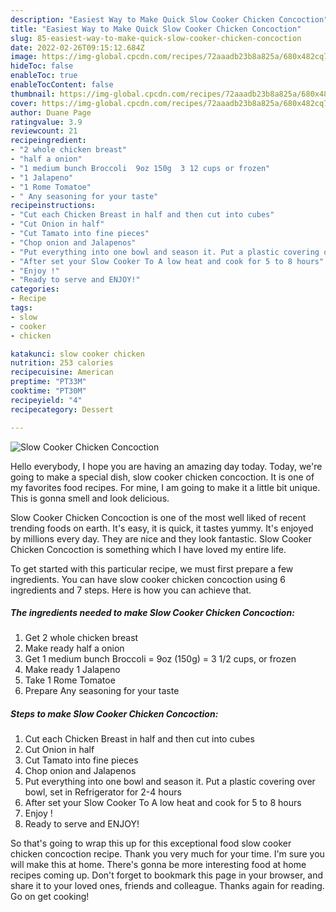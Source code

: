 ```yaml
---
description: "Easiest Way to Make Quick Slow Cooker Chicken Concoction"
title: "Easiest Way to Make Quick Slow Cooker Chicken Concoction"
slug: 85-easiest-way-to-make-quick-slow-cooker-chicken-concoction
date: 2022-02-26T09:15:12.684Z
image: https://img-global.cpcdn.com/recipes/72aaadb23b8a825a/680x482cq70/slow-cooker-chicken-concoction-recipe-main-photo.jpg
hideToc: false
enableToc: true
enableTocContent: false
thumbnail: https://img-global.cpcdn.com/recipes/72aaadb23b8a825a/680x482cq70/slow-cooker-chicken-concoction-recipe-main-photo.jpg
cover: https://img-global.cpcdn.com/recipes/72aaadb23b8a825a/680x482cq70/slow-cooker-chicken-concoction-recipe-main-photo.jpg
author: Duane Page
ratingvalue: 3.9
reviewcount: 21
recipeingredient:
- "2 whole chicken breast"
- "half a onion"
- "1 medium bunch Broccoli  9oz 150g  3 12 cups or frozen"
- "1 Jalapeno"
- "1 Rome Tomatoe"
- " Any seasoning for your taste"
recipeinstructions:
- "Cut each Chicken Breast in half and then cut into cubes"
- "Cut Onion in half"
- "Cut Tamato into fine pieces"
- "Chop onion and Jalapenos"
- "Put everything into one bowl and season it. Put a plastic covering over bowl, set in Refrigerator for 2-4 hours"
- "After set your Slow Cooker To A low heat and cook for 5 to 8 hours"
- "Enjoy !"
- "Ready to serve and ENJOY!"
categories:
- Recipe
tags:
- slow
- cooker
- chicken

katakunci: slow cooker chicken 
nutrition: 253 calories
recipecuisine: American
preptime: "PT33M"
cooktime: "PT30M"
recipeyield: "4"
recipecategory: Dessert

---
```



![Slow Cooker Chicken Concoction](https://img-global.cpcdn.com/recipes/72aaadb23b8a825a/680x482cq70/slow-cooker-chicken-concoction-recipe-main-photo.jpg)

Hello everybody, I hope you are having an amazing day today. Today, we're going to make a special dish, slow cooker chicken concoction. It is one of my favorites food recipes. For mine, I am going to make it a little bit unique. This is gonna smell and look delicious.



Slow Cooker Chicken Concoction is one of the most well liked of recent trending foods on earth. It's easy, it is quick, it tastes yummy. It's enjoyed by millions every day. They are nice and they look fantastic. Slow Cooker Chicken Concoction is something which I have loved my entire life.


To get started with this particular recipe, we must first prepare a few ingredients. You can have slow cooker chicken concoction using 6 ingredients and 7 steps. Here is how you can achieve that.

<!--inarticleads1-->

##### The ingredients needed to make Slow Cooker Chicken Concoction:

1. Get 2 whole chicken breast
1. Make ready half a onion
1. Get 1 medium bunch Broccoli = 9oz (150g) = 3 1/2 cups, or frozen
1. Make ready 1 Jalapeno
1. Take 1 Rome Tomatoe
1. Prepare  Any seasoning for your taste




<!--inarticleads2-->

##### Steps to make Slow Cooker Chicken Concoction:

1. Cut each Chicken Breast in half and then cut into cubes
1. Cut Onion in half
1. Cut Tamato into fine pieces
1. Chop onion and Jalapenos
1. Put everything into one bowl and season it. Put a plastic covering over bowl, set in Refrigerator for 2-4 hours
1. After set your Slow Cooker To A low heat and cook for 5 to 8 hours
1. Enjoy !
1. Ready to serve and ENJOY!



So that's going to wrap this up for this exceptional food slow cooker chicken concoction recipe. Thank you very much for your time. I'm sure you will make this at home. There's gonna be more interesting food at home recipes coming up. Don't forget to bookmark this page in your browser, and share it to your loved ones, friends and colleague. Thanks again for reading. Go on get cooking!
